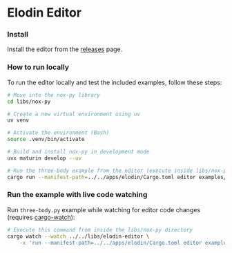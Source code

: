 # Elodin Editor

### Install
Install the editor from the [releases](https://github.com/elodin-sys/elodin/releases) page.

### How to run locally
To run the editor locally and test the included examples, follow these steps:

```bash
# Move into the nox-py library
cd libs/nox-py

# Create a new virtual environment using uv
uv venv

# Activate the environment (Bash)
source .venv/bin/activate

# Build and install nox-py in development mode
uvx maturin develop --uv

# Run the three-body example from the editor (execute inside libs/nox-py)
cargo run --manifest-path=../../apps/elodin/Cargo.toml editor examples/three-body.py
```

### Run the example with live code watching
Run `three-body.py` example while watching for editor code changes (requires [cargo-watch](https://crates.io/crates/cargo-watch)):

```bash
# Execute this command from inside the libs/nox-py directory
cargo watch --watch ../../libs/elodin-editor \
    -x 'run --manifest-path=../../apps/elodin/Cargo.toml editor examples/three-body.py'
```
